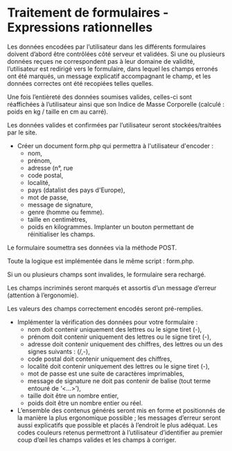 # Traitement de formulaires - Expressions rationnelles

Les données encodées par l’utilisateur dans les différents formulaires doivent d’abord être contrôlées côté serveur et validées. Si une ou plusieurs données reçues ne correspondent pas à leur domaine de validité, l’utilisateur est redirigé vers le formulaire, dans lequel les champs erronés ont été marqués, un message explicatif accompagnant le champ, et les données correctes ont été recopiées telles quelles.

Une fois l’entièreté des données soumises valides, celles-ci sont réaffichées à l’utilisateur ainsi que son Indice de Masse Corporelle (calculé : poids en kg / taille en cm au carré).

Les données valides et confirmées par l’utilisateur seront stockées/traitées par le site.
- Créer un document form.php qui permettra à l'utilisateur d'encoder :
	- nom,
	- prénom,
	- adresse (n°, rue
	- code postal,
	- localité,
	- pays (datalist des pays d'Europe),
	- mot de passe,
	- message de signature,
	- genre (homme ou femme).
	- taille en centimètres,
	- poids en kilogrammes.
Implanter un bouton permettant de réinitialiser les champs.

Le formulaire soumettra ses données via la méthode POST.

Toute la logique est implémentée dans le même script : form.php.

Si un ou plusieurs champs sont invalides, le formulaire sera rechargé.

Les champs incriminés seront marqués et assortis d’un message d’erreur (attention à l’ergonomie).

Les valeurs des champs correctement encodés seront pré-remplies.
- Implémenter la vérification des données pour votre formulaire :
	- nom doit contenir uniquement des lettres ou le signe tiret (-),
	- prénom doit contenir uniquement des lettres ou le signe tiret (-),
	- adresse doit contenir uniquement des chiffres, des lettres ou un des signes suivants : (/,-),
	- code postal doit contenir uniquement des chiffres,
	- localité doit contenir uniquement des lettres ou le signe tiret (-),
	- mot de passe est une suite de caractères imprimables,
	- message de signature ne doit pas contenir de balise (tout terme entouré de ‘<…>’),
	- taille doit être un nombre entier,
	- poids doit être un nombre entier ou réel.
- L’ensemble des contenus générés seront mis en forme et positionnés de la manière la plus ergonomique possible ; les messages d’erreur seront aussi explicatifs que possible et placés à l’endroit le plus adéquat. Les codes couleurs retenus permettront à l’utilisateur d’identifier au premier coup d’œil les champs valides et les champs à corriger.

